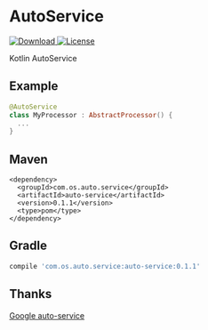 # AutoService

[ ![Download](https://api.bintray.com/packages/oseven/maven/auto-service/images/download.svg) ](https://bintray.com/oseven/maven/auto-service/_latestVersion)
[![License](https://img.shields.io/badge/license-Apache%202-lightgrey.svg)](https://www.apache.org/licenses/LICENSE-2.0.html)

Kotlin AutoService

## Example

```kotlin
@AutoService
class MyProcessor : AbstractProcessor() {
  ...
}
```

## Maven

```maven
<dependency>
  <groupId>com.os.auto.service</groupId>
  <artifactId>auto-service</artifactId>
  <version>0.1.1</version>
  <type>pom</type>
</dependency>
```

## Gradle

```gradle
compile 'com.os.auto.service:auto-service:0.1.1'
```

## Thanks

[Google auto-service](http://mvnrepository.com/artifact/com.google.auto.service/auto-service)
